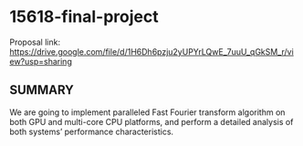 # 15618-final-project
Proposal link: https://drive.google.com/file/d/1H6Dh6pzju2yUPYrLQwE_7uuU_qGkSM_r/view?usp=sharing
## SUMMARY
We are going to implement paralleled Fast Fourier transform algorithm on both GPU and multi-core
CPU platforms, and perform a detailed analysis of both systems’ performance characteristics.
